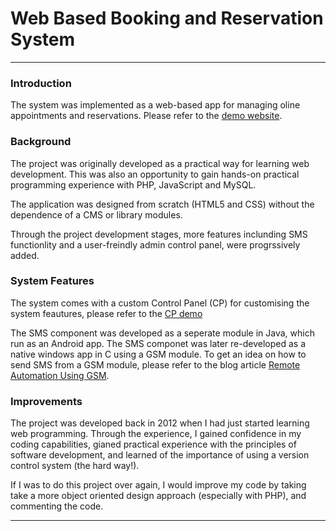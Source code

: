 # Web Based Booking and Reservation System
-----------------------------------------------------------------------------------------------------------------------------------                                           
                                           
### Introduction
The system was implemented as a web-based app for managing oline appointments and reservations. Please refer to the [demo website](http:\\mbbtech.com.au).

 

### Background
The project was originally developed as a practical way for learning web development. This was also an opportunity to gain hands-on practical programming experience with PHP, JavaScript and MySQL.

The application was designed from scratch (HTML5 and CSS) without the dependence of a CMS or library modules.

Through the project development stages, more features inclunding SMS functionlity and a user-freindly admin control panel, were progrssively added.

                                           
 
### System Features
The system comes with a custom Control Panel (CP) for customising the system feautures, please refer to the [CP demo](http://mbbtech.com.au/#system_configuration)

The SMS component was developed as a seperate module in Java, which run as an Android app. The SMS componet was later re-developed as a native windows app in C using a GSM module.
To get an idea on how to send SMS from a GSM module, please refer to the blog article [Remote Automation Using GSM](http://blog.mbbtech.com.au/#automation1).


                                          
### Improvements 
The project was developed back in 2012 when I had just started learning  web programming. Through the experience, I gained confidence in my coding capabilities,  gianed practical experience with the principles of software development, and learned of the importance of using a version control system (the hard way!).

If I was to do this project over again, I would  improve my code by taking take a more object oriented design approach (especially with PHP), and commenting the code.                                                 
                                                  
-------------------------------------------------------------------------------------------------------------------------------
